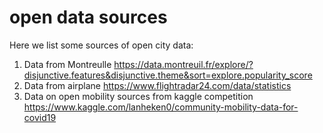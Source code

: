 # open data sources
Here we list some sources of open city data: 
1. Data from Montreulle https://data.montreuil.fr/explore/?disjunctive.features&disjunctive.theme&sort=explore.popularity_score 
2. Data from airplane https://www.flightradar24.com/data/statistics 
3. Data on open mobility sources from kaggle competition https://www.kaggle.com/lanheken0/community-mobility-data-for-covid19
